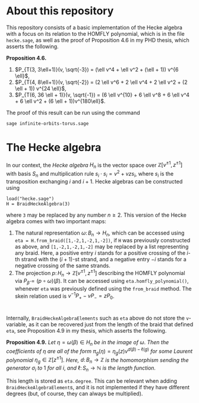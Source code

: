 # About this repository
This repository consists of a basic implementation of the Hecke algebra with a focus on its relation to the HOMFLY polynomial, which is in the file `hecke.sage`, as well as the proof of Proposition 4.6 in my PHD thesis, which asserts the following.

**Proposition 4.6.**
1. $P_{T(3, 3\ell+1)}(v, \sqrt{-3}) = (\ell v^4 + \ell v^2 + (\ell + 1)) v^{6 \ell}$,
2. $P_{T(4, 8\ell+1)}(v, \sqrt{-2}) = (2 \ell v^6 + 2 \ell v^4 + 2 \ell v^2 + (2 \ell + 1)) v^{24 \ell}$,
3. $P_{T(6, 36 \ell + 1)}(v, \sqrt{-1}) = (6 \ell v^{10} + 6 \ell v^8 + 6 \ell v^4 + 6 \ell v^2 + (6 \ell + 1))v^{180\ell}$.

The proof of this result can be run using the command
```sh
sage infinite-orbits-torus.sage
```

# The Hecke algebra
In our context, the _Hecke algebra_ $H_n$ is
the vector space over $\mathbb{Z}[v^{\pm 1}, z^{\pm 1}]$
with basis $S_n$ and multiplication rule
$s_i \cdot s_i = v^2 + vz s_i$, where $s_i$
is the transposition exchanging $i$ and $i+1$.
Hecke algebras can be constructed using
```sage
load("hecke.sage")
H = BraidHeckeAlgebra(3)
```
where `3` may be replaced by any number $n \geq 2$.
This version of the Hecke algebra comes with
two important maps:

1. The natural representation $\omega \colon B_n \to H_n$, which can be accessed using `eta = H.from_braid([1,-2,1,-2,1,-2])`, if `H` was previously constructed as above, and `[1,-2,1,-2,1,-2]` may be replaced by a list representing any braid. Here, a positive entry $i$ stands for a positive crossing of the $i$-th strand with the $(i+1)$-st strand, and a negative entry $-i$ stands for a negative crossing of the same strands.
2. The projection $p \colon H_n \to \mathbb{Z}[v^{\pm 1}, z^{\pm 1}]$ describing the HOMFLY polynomial via $P_{\widehat \beta} = (p \circ \omega)(\beta)$. It can be accessed using `eta.homfly_polynomial()`, whenever `eta` was previously defined using the `from_braid` method. The skein relation used is $v^{-1} P_+ - v P_- = z P_0$.

#

Internally, `BraidHeckeAlgebraElements` such as `eta` above do not store
the `v`-variable, as it can be recovered just from the length of the braid
that defined `eta`,
see Proposition 4.9 in my thesis, which asserts the following.

**Proposition 4.9.** _Let_ $\eta = \omega(\beta) \in H_n$ _be in the image of_ $\omega$. _Then the coefficients of_ $\eta$ _are all of the form_ $\pi_g(\eta) = \eta_g(z)v^{d(\beta) - \ell(g)}$ _for some Laurent polynomial_ $\eta_g \in \mathbb{Z}[z^{\pm 1}]$. _Here,_ $d \colon B_n \to \mathbb{Z}$ _is the homomorphism sending the generator_ $\sigma_i$ _to_ $1$ _for all_ $i$, _and_ $\ell \colon S_n \to \mathbb{N}$ _is the length function._

This length is stored as `eta.degree`.
This can be relevant when adding `BraidHeckeAlgebraElement`s,
and it is not implemented if they have different degrees
(but, of course, they can always be multiplied).
